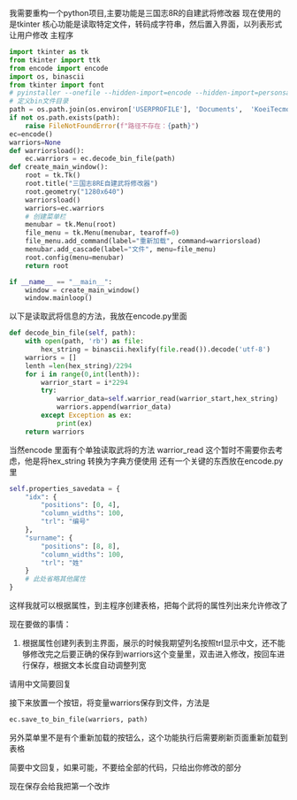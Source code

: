我需要重构一个python项目,主要功能是三国志8R的自建武将修改器
现在使用的是tkinter
核心功能是读取特定文件，转码成字符串，然后置入界面，以列表形式让用户修改
主程序

```py
import tkinter as tk
from tkinter import ttk
from encode import encode
import os, binascii
from tkinter import font
# pyinstaller --onefile --hidden-import=encode --hidden-import=personsave_edit main.py
# 定义bin文件目录
path = os.path.join(os.environ['USERPROFILE'], 'Documents',  'KoeiTecmo', 'SAN8R', 'SAVE_DATA','edit_personSC.bin')
if not os.path.exists(path):
    raise FileNotFoundError(f"路径不存在：{path}")
ec=encode()
warriors=None  
def warriorsload():
    ec.warriors = ec.decode_bin_file(path)
def create_main_window():    
    root = tk.Tk()
    root.title("三国志8RE自建武将修改器")  
    root.geometry("1280x640")
    warriorsload()    
    warriors=ec.warriors 
    # 创建菜单栏
    menubar = tk.Menu(root)
    file_menu = tk.Menu(menubar, tearoff=0)
    file_menu.add_command(label="重新加载", command=warriorsload)
    menubar.add_cascade(label="文件", menu=file_menu)
    root.config(menu=menubar)   
    return root

if __name__ == "__main__":    
    window = create_main_window()
    window.mainloop()
```


以下是读取武将信息的方法，我放在encode.py里面
```py
def decode_bin_file(self, path):
    with open(path, 'rb') as file:
        hex_string = binascii.hexlify(file.read()).decode('utf-8')
    warriors = []
    lenth =len(hex_string)/2294
    for i in range(0,int(lenth)):
        warrior_start = i*2294
        try:
            warrior_data=self.warrior_read(warrior_start,hex_string)        
            warriors.append(warrior_data)
        except Exception as ex:
            print(ex)
    return warriors
```

当然encode 里面有个单独读取武将的方法 warrior_read 这个暂时不需要你去考虑，他是将hex_string 转换为字典方便使用
还有一个关键的东西放在encode.py里
```py
self.properties_savedata = {
    "idx": {
        "positions": [0, 4],
        "column_widths": 100,
        "trl": "编号"
    },
    "surname": {
        "positions": [8, 8],
        "column_widths": 100,
        "trl": "姓"
    }  
    # 此处省略其他属性
}
```
这样我就可以根据属性，到主程序创建表格，把每个武将的属性列出来允许修改了

现在要做的事情：
1. 根据属性创建列表到主界面，展示的时候我期望列名按照trl显示中文，还不能够修改完之后要正确的保存到warriors这个变量里，双击进入修改，按回车进行保存，根据文本长度自动调整列宽

请用中文简要回复


接下来放置一个按钮，将变量warriors保存到文件，方法是
```py
ec.save_to_bin_file(warriors, path)
```
另外菜单里不是有个重新加载的按钮么，这个功能执行后需要刷新页面重新加载到表格

简要中文回复，如果可能，不要给全部的代码，只给出你修改的部分





现在保存会给我把第一个改炸
